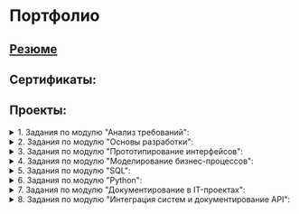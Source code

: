 # Портфолио

## [Резюме](https://github.com/FreedNumf/Portfolio/blob/main/Resume_MorozovAK.pdf)

## Сертификаты:

## Проекты:

<details>
 <summary> 1. Задания по модулю "Анализ требований":</summary>
<br>
[1.1 Методы сбора требований](https://github.com/FreedNumf/Portfolio/blob/main/01%20%D0%90%D0%BD%D0%B0%D0%BB%D0%B8%D0%B7%20%D1%82%D1%80%D0%B5%D0%B1%D0%BE%D0%B2%D0%B0%D0%BD%D0%B8%D0%B9/01%20%D0%9C%D0%B5%D1%82%D0%BE%D0%B4%D1%8B%20%D1%81%D0%B1%D0%BE%D1%80%D0%B0%20%D1%82%D1%80%D0%B5%D0%B1%D0%BE%D0%B2%D0%B0%D0%BD%D0%B8%D0%B9/01%20%D0%97%D0%B0%D0%B4%D0%B0%D0%BD%D0%B8%D0%B5%20%D0%9C%D0%B5%D1%82%D0%BE%D0%B4%D1%8B%20%D1%81%D0%B1%D0%BE%D1%80%D0%B0%20%D1%82%D1%80%D0%B5%D0%B1%D0%BE%D0%B2%D0%B0%D0%BD%D0%B8%D0%B9.md)

[1.2 Методы формализации требований - по классификации](https://github.com/FreedNumf/Portfolio/blob/main/01%20%D0%90%D0%BD%D0%B0%D0%BB%D0%B8%D0%B7%20%D1%82%D1%80%D0%B5%D0%B1%D0%BE%D0%B2%D0%B0%D0%BD%D0%B8%D0%B9/02%20%D0%9C%D0%B5%D1%82%D0%BE%D0%B4%D1%8B%20%D1%84%D0%BE%D1%80%D0%BC%D0%B0%D0%BB%D0%B8%D0%B7%D0%B0%D1%86%D0%B8%D0%B8%20%D1%82%D1%80%D0%B5%D0%B1%D0%BE%D0%B2%D0%B0%D0%BD%D0%B8%D0%B9%20-%20%D0%BF%D0%BE%20%D0%BA%D0%BB%D0%B0%D1%81%D1%81%D0%B8%D1%84%D0%B8%D0%BA%D0%B0%D1%86%D0%B8%D0%B8/02%20%D0%97%D0%B0%D0%B4%D0%B0%D0%BD%D0%B8%D0%B5%20%D0%9C%D0%B5%D1%82%D0%BE%D0%B4%D1%8B%20%D1%84%D0%BE%D1%80%D0%BC%D0%B0%D0%BB%D0%B8%D0%B7%D0%B0%D1%86%D0%B8%D0%B8%20%D1%82%D1%80%D0%B5%D0%B1%D0%BE%D0%B2%D0%B0%D0%BD%D0%B8%D0%B9.md)

[1.3 Business canvas model](https://github.com/FreedNumf/Portfolio/tree/main/01%20%D0%90%D0%BD%D0%B0%D0%BB%D0%B8%D0%B7%20%D1%82%D1%80%D0%B5%D0%B1%D0%BE%D0%B2%D0%B0%D0%BD%D0%B8%D0%B9/03%20Business%20canvas%20model)

[1.4 User stories и job stories](https://github.com/FreedNumf/Portfolio/blob/main/01%20%D0%90%D0%BD%D0%B0%D0%BB%D0%B8%D0%B7%20%D1%82%D1%80%D0%B5%D0%B1%D0%BE%D0%B2%D0%B0%D0%BD%D0%B8%D0%B9/04%20User%20stories%20%D0%B8%20job%20stories/04%20%D0%97%D0%B0%D0%B4%D0%B0%D0%BD%D0%B8%D0%B5%20User%20stories%20%D0%B8%20job%20stories.md)

[1.5 UML. Диаграмма классов](https://github.com/FreedNumf/Portfolio/tree/main/01%20%D0%90%D0%BD%D0%B0%D0%BB%D0%B8%D0%B7%20%D1%82%D1%80%D0%B5%D0%B1%D0%BE%D0%B2%D0%B0%D0%BD%D0%B8%D0%B9/05%20%D0%A3%D0%BD%D0%B8%D1%84%D0%B8%D1%86%D0%B8%D1%80%D0%BE%D0%B2%D0%B0%D0%BD%D0%BD%D1%8B%D0%B9%20%D1%8F%D0%B7%D1%8B%D0%BA%20%D0%BC%D0%BE%D0%B4%D0%B5%D0%BB%D0%B8%D1%80%D0%BE%D0%B2%D0%B0%D0%BD%D0%B8%D1%8F.%20%D0%94%D0%B8%D0%B0%D0%B3%D1%80%D0%B0%D0%BC%D0%BC%D0%B0%20%D0%BA%D0%BB%D0%B0%D1%81%D1%81%D0%BE%D0%B2)

[1.6 UML. Диаграмма вариантов использования (Use case)](https://github.com/FreedNumf/Portfolio/tree/main/01%20%D0%90%D0%BD%D0%B0%D0%BB%D0%B8%D0%B7%20%D1%82%D1%80%D0%B5%D0%B1%D0%BE%D0%B2%D0%B0%D0%BD%D0%B8%D0%B9/06%20%D0%94%D0%B8%D0%B0%D0%B3%D1%80%D0%B0%D0%BC%D0%BC%D0%B0%20%D0%B2%D0%B0%D1%80%D0%B8%D0%B0%D0%BD%D1%82%D0%BE%D0%B2%20%D0%B8%D1%81%D0%BF%D0%BE%D0%BB%D1%8C%D0%B7%D0%BE%D0%B2%D0%B0%D0%BD%D0%B8%D1%8F%20(Use%20case))

[1.7 Описание вариантов использования](https://github.com/FreedNumf/Portfolio/blob/main/01%20%D0%90%D0%BD%D0%B0%D0%BB%D0%B8%D0%B7%20%D1%82%D1%80%D0%B5%D0%B1%D0%BE%D0%B2%D0%B0%D0%BD%D0%B8%D0%B9/07%20%D0%9E%D0%BF%D0%B8%D1%81%D0%B0%D0%BD%D0%B8%D0%B5%20%D0%B2%D0%B0%D1%80%D0%B8%D0%B0%D0%BD%D1%82%D0%BE%D0%B2%20%D0%B8%D1%81%D0%BF%D0%BE%D0%BB%D1%8C%D0%B7%D0%BE%D0%B2%D0%B0%D0%BD%D0%B8%D1%8F/07%20%D0%9E%D0%BF%D0%B8%D1%81%D0%B0%D0%BD%D0%B8%D0%B5%20%D0%B2%D0%B0%D1%80%D0%B8%D0%B0%D0%BD%D1%82%D0%BE%D0%B2%20%D0%B8%D1%81%D0%BF%D0%BE%D0%BB%D1%8C%D0%B7%D0%BE%D0%B2%D0%B0%D0%BD%D0%B8%D1%8F.md)

[1.8 Диаграммы активности и последовательности](https://github.com/FreedNumf/Portfolio/tree/main/01%20%D0%90%D0%BD%D0%B0%D0%BB%D0%B8%D0%B7%20%D1%82%D1%80%D0%B5%D0%B1%D0%BE%D0%B2%D0%B0%D0%BD%D0%B8%D0%B9/08%20%D0%94%D0%B8%D0%B0%D0%B3%D1%80%D0%B0%D0%BC%D0%BC%D1%8B%20%D0%B0%D0%BA%D1%82%D0%B8%D0%B2%D0%BD%D0%BE%D1%81%D1%82%D0%B8%20%D0%B8%20%D0%BF%D0%BE%D1%81%D0%BB%D0%B5%D0%B4%D0%BE%D0%B2%D0%B0%D1%82%D0%B5%D0%BB%D1%8C%D0%BD%D0%BE%D1%81%D1%82%D0%B8)

[1.9 Согласование и управление изменениями требований](https://github.com/FreedNumf/Portfolio/tree/main/01%20%D0%90%D0%BD%D0%B0%D0%BB%D0%B8%D0%B7%20%D1%82%D1%80%D0%B5%D0%B1%D0%BE%D0%B2%D0%B0%D0%BD%D0%B8%D0%B9/09%20%D0%A1%D0%BE%D0%B3%D0%BB%D0%B0%D1%81%D0%BE%D0%B2%D0%B0%D0%BD%D0%B8%D0%B5%20%D0%B8%20%D1%83%D0%BF%D1%80%D0%B0%D0%B2%D0%BB%D0%B5%D0%BD%D0%B8%D0%B5%20%D0%B8%D0%B7%D0%BC%D0%B5%D0%BD%D0%B5%D0%BD%D0%B8%D1%8F%D0%BC%D0%B8%20%D1%82%D1%80%D0%B5%D0%B1%D0%BE%D0%B2%D0%B0%D0%BD%D0%B8%D0%B9)

[1.10 Итоговая работа по Анализу требований](https://github.com/FreedNumf/Portfolio/tree/main/01%20%D0%90%D0%BD%D0%B0%D0%BB%D0%B8%D0%B7%20%D1%82%D1%80%D0%B5%D0%B1%D0%BE%D0%B2%D0%B0%D0%BD%D0%B8%D0%B9/10%20%D0%98%D1%82%D0%BE%D0%B3%D0%BE%D0%B2%D0%BE%D0%B0%D1%8F%20%D1%80%D0%B0%D0%B1%D0%BE%D1%82%D0%B0%20%D0%BF%D0%BE%20%D0%90%D0%BD%D0%B0%D0%BB%D0%B8%D0%B7%D1%83%20%D1%82%D1%80%D0%B5%D0%B1%D0%BE%D0%B2%D0%B0%D0%BD%D0%B8%D0%B9)

</details>
 
<details>
  <summary> 2. Задания по модулю "Основы разработки":</summary>

[2.1 Итоговая работа по модулю Основы разработки](https://github.com/FreedNumf/Portfolio/blob/main/02%20%D0%9E%D1%81%D0%BD%D0%BE%D0%B2%D1%8B%20%D1%80%D0%B0%D0%B7%D1%80%D0%B0%D0%B1%D0%BE%D1%82%D0%BA%D0%B8/2.1%20%D0%98%D1%82%D0%BE%D0%B3%D0%BE%D0%B2%D0%B0%D1%8F%20%D1%80%D0%B0%D0%B1%D0%BE%D1%82%D0%B0%20%D0%BF%D0%BE%20%D0%BC%D0%BE%D0%B4%D1%83%D0%BB%D1%8E%20%D0%9E%D1%81%D0%BD%D0%BE%D0%B2%D1%8B%20%D1%80%D0%B0%D0%B7%D1%80%D0%B0%D0%B1%D0%BE%D1%82%D0%BA%D0%B8.md)

</details>

<details>
  <summary> 3. Задания по модулю "Прототипирование интерфейсов":</summary>
  
[3.1 Задание по Прототипированию интерфейсов в Figma](https://github.com/FreedNumf/Portfolio/blob/main/03%20%D0%9F%D1%80%D0%BE%D1%82%D0%BE%D1%82%D0%B8%D0%BF%D0%B8%D1%80%D0%BE%D0%B2%D0%B0%D0%BD%D0%B8%D0%B5%20%D0%B8%D0%BD%D1%82%D0%B5%D1%80%D1%84%D0%B5%D0%B9%D1%81%D0%BE%D0%B2/3.1%20%D0%9F%D1%80%D0%BE%D1%82%D0%BE%D1%82%D0%B8%D0%BF%D0%B8%D1%80%D0%BE%D0%B2%D0%B0%D0%BD%D0%B8%D0%B5%20Figma.md)

</details>

<details>
  <summary> 4. Задания по модулю "Моделирование бизнес-процессов":</summary>
  
[4.1 Задание по теме Моделирование бизнес-процессов и нотация BPMN](https://github.com/FreedNumf/Portfolio/blob/main/04%20%D0%9C%D0%BE%D0%B4%D0%B5%D0%BB%D0%B8%D1%80%D0%BE%D0%B2%D0%B0%D0%BD%D0%B8%D0%B5%20%D0%B1%D0%B8%D0%B7%D0%BD%D0%B5%D1%81-%D0%BF%D1%80%D0%BE%D1%86%D0%B5%D1%81%D1%81%D0%BE%D0%B2/4.1%20%D0%94%D0%BE%D0%BC%D0%B0%D1%88%D0%BD%D0%B5%D0%B5%20%D0%B7%D0%B0%D0%B4%D0%B0%D0%BD%D0%B8%D0%B5%20%D0%BF%D0%BE%20%D1%82%D0%B5%D0%BC%D0%B5%20%D0%9C%D0%BE%D0%B4%D0%B5%D0%BB%D0%B8%D1%80%D0%BE%D0%B2%D0%B0%D0%BD%D0%B8%D0%B5%20%D0%B1%D0%B8%D0%B7%D0%BD%D0%B5%D1%81-%D0%BF%D1%80%D0%BE%D1%86%D0%B5%D1%81%D1%81%D0%BE%D0%B2%20%D0%B8%20%D0%BD%D0%BE%D1%82%D0%B0%D1%86%D0%B8%D1%8F%20BPMN.md)

[4.2 Задание по теме Моделирование бизнес-процессов и нотация BPMN](https://github.com/FreedNumf/Portfolio/blob/main/04%20%D0%9C%D0%BE%D0%B4%D0%B5%D0%BB%D0%B8%D1%80%D0%BE%D0%B2%D0%B0%D0%BD%D0%B8%D0%B5%20%D0%B1%D0%B8%D0%B7%D0%BD%D0%B5%D1%81-%D0%BF%D1%80%D0%BE%D1%86%D0%B5%D1%81%D1%81%D0%BE%D0%B2/4.2%20%D0%94%D0%BE%D0%BC%D0%B0%D1%88%D0%BD%D0%B5%D0%B5%20%D0%B7%D0%B0%D0%B4%D0%B0%D0%BD%D0%B8%D0%B5%20%D0%BF%D0%BE%20%D1%82%D0%B5%D0%BC%D0%B5%20%D0%9C%D0%BE%D0%B4%D0%B5%D0%BB%D0%B8%D1%80%D0%BE%D0%B2%D0%B0%D0%BD%D0%B8%D0%B5%20%D0%B1%D0%B8%D0%B7%D0%BD%D0%B5%D1%81-%D0%BF%D1%80%D0%BE%D1%86%D0%B5%D1%81%D1%81%D0%BE%D0%B2%20%D0%B8%20%D0%BD%D0%BE%D1%82%D0%B0%D1%86%D0%B8%D1%8F%20BPMN.md)

[4.3 Итоговая работа по модулю «Моделирование бизнес-процессов»](https://github.com/FreedNumf/Portfolio/blob/main/04%20%D0%9C%D0%BE%D0%B4%D0%B5%D0%BB%D0%B8%D1%80%D0%BE%D0%B2%D0%B0%D0%BD%D0%B8%D0%B5%20%D0%B1%D0%B8%D0%B7%D0%BD%D0%B5%D1%81-%D0%BF%D1%80%D0%BE%D1%86%D0%B5%D1%81%D1%81%D0%BE%D0%B2/4.3%20%D0%9C%D0%BE%D0%B4%D1%83%D0%BB%D1%8C%D0%BD%D0%B0%D1%8F%20%D0%B8%D1%82%D0%BE%D0%B3%D0%BE%D0%B2%D0%B0%D1%8F%20%D1%80%D0%B0%D0%B1%D0%BE%D1%82%D0%B0%20%D0%BF%D0%BE%20%D1%80%D0%B0%D0%B7%D0%B4%D0%B5%D0%BB%D1%83%20%C2%AB%D0%9C%D0%BE%D0%B4%D0%B5%D0%BB%D0%B8%D1%80%D0%BE%D0%B2%D0%B0%D0%BD%D0%B8%D0%B5%20%D0%B1%D0%B8%D0%B7%D0%BD%D0%B5%D1%81-%D0%BF%D1%80%D0%BE%D1%86%D0%B5%D1%81%D1%81%D0%BE%D0%B2%C2%BB%20(MBP).md)

</details>

<details>
  <summary> 5. Задания по модулю "SQL":</summary>
  
[5.1 Практика по теме "Работа с базами данных"](https://github.com/FreedNumf/Portfolio/tree/main/05%20SQL/m2-%D0%9F%D1%80%D0%B0%D0%BA%D1%82%D0%B8%D0%BA%D0%B0_%D0%BF%D0%BE_%D1%82%D0%B5%D0%BC%D0%B5_%D0%A0%D0%B0%D0%B1%D0%BE%D1%82%D0%B0_%D1%81_%D0%B1%D0%B0%D0%B7%D0%B0%D0%BC%D0%B8_%D0%B4%D0%B0%D0%BD%D0%BD%D1%8B%D1%85)

[5.2 Задание по теме "Основы SQL](https://github.com/FreedNumf/Portfolio/tree/main/05%20SQL/m3-%D0%94%D0%BE%D0%BC%D0%B0%D1%88%D0%BD%D0%B5%D0%B5_%D0%B7%D0%B0%D0%B4%D0%B0%D0%BD%D0%B8%D0%B5_%D0%BF%D0%BE_%D1%82%D0%B5%D0%BC%D0%B5_%D0%9E%D1%81%D0%BD%D0%BE%D0%B2%D1%8B_SQL)

[5.3 Задание по теме "Углубление в SQL"](https://github.com/FreedNumf/Portfolio/tree/main/05%20SQL/m4-%D0%94%D0%BE%D0%BC%D0%B0%D1%88%D0%BD%D0%B5%D0%B5_%D0%B7%D0%B0%D0%B4%D0%B0%D0%BD%D0%B8%D0%B5_%D0%BF%D0%BE_%D1%82%D0%B5%D0%BC%D0%B5_%D0%A3%D0%B3%D0%BB%D1%83%D0%B1%D0%BB%D0%B5%D0%BD%D0%B8%D0%B5_%D0%B2_SQL)

[5.4 Задание по теме "Работа с PostgreSQL ч1"](https://github.com/FreedNumf/Portfolio/tree/main/05%20SQL/m5-%D0%94%D0%BE%D0%BC%D0%B0%D1%88%D0%BD%D0%B5%D0%B5_%D0%B7%D0%B0%D0%B4%D0%B0%D0%BD%D0%B8%D0%B5_%D0%BF%D0%BE_%D1%82%D0%B5%D0%BC%D0%B5_%D0%A0%D0%B0%D0%B1%D0%BE%D1%82%D0%B0_%D1%81_PostgreSQL__%D1%871_)

[5.5 Задание по теме "Работа с PostgreSQL ч2"](https://github.com/FreedNumf/Portfolio/tree/main/05%20SQL/m6-%D0%94%D0%BE%D0%BC%D0%B0%D1%88%D0%BD%D0%B5%D0%B5_%D0%B7%D0%B0%D0%B4%D0%B0%D0%BD%D0%B8%D0%B5_%D0%BF%D0%BE_%D1%82%D0%B5%D0%BC%D0%B5_%D0%A0%D0%B0%D0%B1%D0%BE%D1%82%D0%B0_%D1%81_PostgreSQL_%D1%87_2_)

[5.6 Итоговая работа по модулю "SQL"](https://github.com/FreedNumf/Portfolio/tree/main/05%20SQL/m7_%D0%98%D1%82%D0%BE%D0%B3%D0%BE%D0%B2%D0%B0%D1%8F%20%D1%80%D0%B0%D0%B1%D0%BE%D1%82%D0%B0%20%D0%BF%D0%BE%20SQL)

</details>

<details>
  <summary> 6. Задания по модулю "Python":</summary>

[6.1 Задание к лекции Основы Python](https://github.com/FreedNumf/Portfolio/blob/main/06%20Python/6.1%20%D0%97%D0%B0%D0%B4%D0%B0%D0%BD%D0%B8%D0%B5%20%D0%BA%20%D0%BB%D0%B5%D0%BA%D1%86%D0%B8%D0%B8%20%D0%9E%D1%81%D0%BD%D0%BE%D0%B2%D1%8B%20Python.ipynb)

[6.2 Задание к лекции Введение в типы данных и циклы. Часть 1](https://github.com/FreedNumf/Portfolio/blob/main/06%20Python/6.2%20%D0%97%D0%B0%D0%B4%D0%B0%D0%BD%D0%B8%D0%B5%20%D0%BA%20%D0%BB%D0%B5%D0%BA%D1%86%D0%B8%D0%B8%20%D0%92%D0%B2%D0%B5%D0%B4%D0%B5%D0%BD%D0%B8%D0%B5%20%D0%B2%20%D1%82%D0%B8%D0%BF%D1%8B%20%D0%B4%D0%B0%D0%BD%D0%BD%D1%8B%D1%85%20%D0%B8%20%D1%86%D0%B8%D0%BA%D0%BB%D1%8B.%20%D0%A7%D0%B0%D1%81%D1%82%D1%8C%201.ipynb)

[6.3 Задание к лекции Введение в типы данных и циклы. Часть 2](https://github.com/FreedNumf/Portfolio/blob/main/06%20Python/6.3%20%D0%97%D0%B0%D0%B4%D0%B0%D0%BD%D0%B8%D0%B5%20%D0%BA%20%D0%BB%D0%B5%D0%BA%D1%86%D0%B8%D0%B8%20%D0%92%D0%B2%D0%B5%D0%B4%D0%B5%D0%BD%D0%B8%D0%B5%20%D0%B2%20%D1%82%D0%B8%D0%BF%D1%8B%20%D0%B4%D0%B0%D0%BD%D0%BD%D1%8B%D1%85%20%D0%B8%20%D1%86%D0%B8%D0%BA%D0%BB%D1%8B.%20%D0%A7%D0%B0%D1%81%D1%82%D1%8C%202.ipynb)

[6.4 Задание к лекции Функции](https://github.com/FreedNumf/Portfolio/blob/main/06%20Python/6.4%20%D0%97%D0%B0%D0%B4%D0%B0%D0%BD%D0%B8%D0%B5%20%D0%BA%20%D0%BB%D0%B5%D0%BA%D1%86%D0%B8%D0%B8%20%D0%A4%D1%83%D0%BD%D0%BA%D1%86%D0%B8%D0%B8.ipynb)

[6.5 Задание к лекции Работа с файловой системой и модули](https://github.com/FreedNumf/Portfolio/blob/main/06%20Python/6.5%20%D0%97%D0%B0%D0%B4%D0%B0%D0%BD%D0%B8%D0%B5%20%D0%BA%20%D0%BB%D0%B5%D0%BA%D1%86%D0%B8%D0%B8%20%D0%A0%D0%B0%D0%B1%D0%BE%D1%82%D0%B0%20%D1%81%20%D1%84%D0%B0%D0%B9%D0%BB%D0%BE%D0%B2%D0%BE%D0%B9%20%D1%81%D0%B8%D1%81%D1%82%D0%B5%D0%BC%D0%BE%D0%B9%20%D0%B8%20%D0%BC%D0%BE%D0%B4%D1%83%D0%BB%D0%B8.ipynb)

[6.6 Задание к лекции Исключения и обработка ошибок](https://github.com/FreedNumf/Portfolio/blob/main/06%20Python/6.6%20%D0%97%D0%B0%D0%B4%D0%B0%D0%BD%D0%B8%D0%B5%20%D0%BA%20%D0%BB%D0%B5%D0%BA%D1%86%D0%B8%D0%B8%20%D0%98%D1%81%D0%BA%D0%BB%D1%8E%D1%87%D0%B5%D0%BD%D0%B8%D1%8F%20%D0%B8%20%D0%BE%D0%B1%D1%80%D0%B0%D0%B1%D0%BE%D1%82%D0%BA%D0%B0%20%D0%BE%D1%88%D0%B8%D0%B1%D0%BE%D0%BA.ipynb)

[6.7 Задание к лекции Понятие класса](https://github.com/FreedNumf/Portfolio/blob/main/06%20Python/6.7%20%D0%97%D0%B0%D0%B4%D0%B0%D0%BD%D0%B8%D0%B5%20%D0%BA%20%D0%BB%D0%B5%D0%BA%D1%86%D0%B8%D0%B8%20%D0%9F%D0%BE%D0%BD%D1%8F%D1%82%D0%B8%D0%B5%20%D0%BA%D0%BB%D0%B0%D1%81%D1%81%D0%B0.ipynb)

[6.8 Задание Библиотека pandas](https://github.com/FreedNumf/Portfolio/blob/main/06%20Python/6.8%20%D0%97%D0%B0%D0%B4%D0%B0%D0%BD%D0%B8%D0%B5%20%D0%91%D0%B8%D0%B1%D0%BB%D0%B8%D0%BE%D1%82%D0%B5%D0%BA%D0%B0%20pandas.ipynb)

[6.9 Задание Функции и работа с данными](https://github.com/FreedNumf/Portfolio/blob/main/06%20Python/6.9%20%D0%97%D0%B0%D0%B4%D0%B0%D0%BD%D0%B8%D0%B5%20%D0%A4%D1%83%D0%BD%D0%BA%D1%86%D0%B8%D0%B8%20%D0%B8%20%D1%80%D0%B0%D0%B1%D0%BE%D1%82%D0%B0%20%D1%81%20%D0%B4%D0%B0%D0%BD%D0%BD%D1%8B%D0%BC%D0%B8.ipynb)

[6.10 Задание к лекции Продвинутый pandas](https://github.com/FreedNumf/Portfolio/blob/main/06%20Python/6.10%20%D0%97%D0%B0%D0%B4%D0%B0%D0%BD%D0%B8%D0%B5%20%D0%BA%20%D0%BB%D0%B5%D0%BA%D1%86%D0%B8%D0%B8%20%D0%9F%D1%80%D0%BE%D0%B4%D0%B2%D0%B8%D0%BD%D1%83%D1%82%D1%8B%D0%B9%20pandas.ipynb)

[6.11 Задание к лекции Основы веб-скрапинга](https://github.com/FreedNumf/Portfolio/blob/main/06%20Python/6.11%20%D0%97%D0%B0%D0%B4%D0%B0%D0%BD%D0%B8%D0%B5%20%D0%BA%20%D0%BB%D0%B5%D0%BA%D1%86%D0%B8%D0%B8%20%D0%9E%D1%81%D0%BD%D0%BE%D0%B2%D1%8B%20%D0%B2%D0%B5%D0%B1-%D1%81%D0%BA%D1%80%D0%B0%D0%BF%D0%B8%D0%BD%D0%B3%D0%B0.ipynb)

</details>

<details>
  <summary> 7. Задания по модулю "Документирование в IT-проектах":</summary>
  
[7.1 Итоговая работа по модулю "Документирование в IT-проектах"](https://github.com/FreedNumf/Portfolio/tree/main/07%20%D0%94%D0%BE%D0%BA%D1%83%D0%BC%D0%B5%D0%BD%D1%82%D0%B8%D1%80%D0%BE%D0%B2%D0%B0%D0%BD%D0%B8%D0%B5%20%D0%B2%20IT-%D0%BF%D1%80%D0%BE%D0%B5%D0%BA%D1%82%D0%B0%D1%85)

</details>

<details>
  <summary> 8. Задания по модулю "Интеграция систем и документирование API":</summary>
  
[8.1 Задание по теме "Swagger"](https://github.com/FreedNumf/Portfolio/blob/main/08%20%D0%98%D0%BD%D1%82%D0%B5%D0%B3%D1%80%D0%B0%D1%86%D0%B8%D1%8F%20%D1%81%D0%B8%D1%81%D1%82%D0%B5%D0%BC%20%D0%B8%20%D0%B4%D0%BE%D0%BA%D1%83%D0%BC%D0%B5%D0%BD%D1%82%D0%B8%D1%80%D0%BE%D0%B2%D0%B0%D0%BD%D0%B8%D0%B5%20API/8.1%20%D0%B7%D0%B0%D0%B4%D0%B0%D0%BD%D0%B8%D0%B5%20%D0%BF%D0%BE%20%D1%82%D0%B5%D0%BC%D0%B5%20%C2%ABSwagger%C2%BB.md)

[8.2 Задание к занятию "REST API"](https://github.com/FreedNumf/Portfolio/blob/main/08%20%D0%98%D0%BD%D1%82%D0%B5%D0%B3%D1%80%D0%B0%D1%86%D0%B8%D1%8F%20%D1%81%D0%B8%D1%81%D1%82%D0%B5%D0%BC%20%D0%B8%20%D0%B4%D0%BE%D0%BA%D1%83%D0%BC%D0%B5%D0%BD%D1%82%D0%B8%D1%80%D0%BE%D0%B2%D0%B0%D0%BD%D0%B8%D0%B5%20API/8.2%20%D0%B7%D0%B0%D0%B4%D0%B0%D0%BD%D0%B8%D0%B5%20%D0%BA%20%D0%B7%D0%B0%D0%BD%D1%8F%D1%82%D0%B8%D1%8E%20%C2%ABREST%20API%C2%BB.md)

</details>
